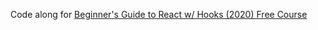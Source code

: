 Code along for [Beginner's Guide to React w/ Hooks (2020) Free Course](https://www.youtube.com/watch?v=9U3IhLAnSxM&)
